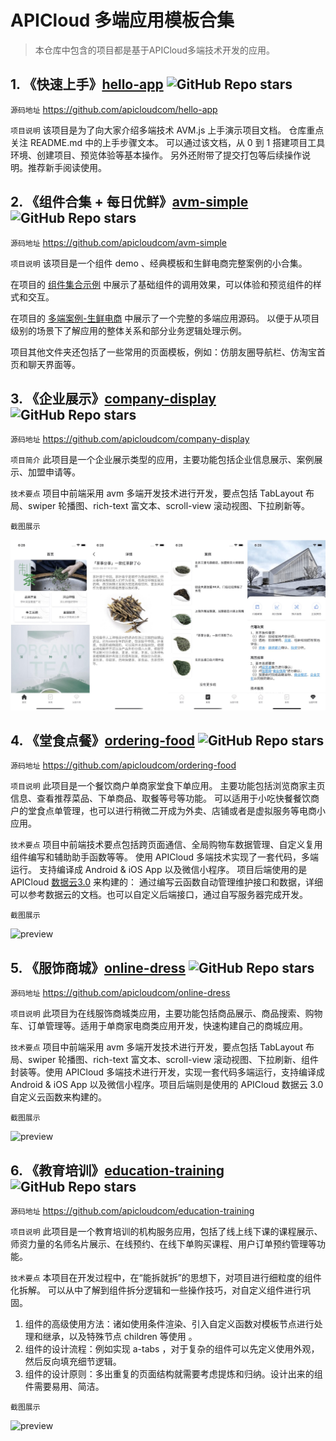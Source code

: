 # APICloud 多端应用模板合集

> 本仓库中包含的项目都是基于APICloud多端技术开发的应用。

## 1. 《快速上手》[hello-app](https://github.com/apicloudcom/hello-app) ![GitHub Repo stars](https://img.shields.io/github/stars/apicloudcom/hello-app?style=social)

` 源码地址 ` https://github.com/apicloudcom/hello-app

` 项目说明 `
该项目是为了向大家介绍多端技术 AVM.js 上手演示项目文档。 仓库重点关注 README.md 中的上手步骤文本。 可以通过该文档，从 0 到 1 搭建项目工具环境、创建项目、预览体验等基本操作。
另外还附带了提交打包等后续操作说明。推荐新手阅读使用。

## 2. 《组件合集 + 每日优鲜》[avm-simple](https://github.com/apicloudcom/avm-simple) ![GitHub Repo stars](https://img.shields.io/github/stars/apicloudcom/avm-simple?style=social)

` 源码地址 ` https://github.com/apicloudcom/avm-simple

` 项目说明 `
该项目是一个组件 demo 、经典模板和生鲜电商完整案例的小合集。

在项目的 [组件集合示例](https://github.com/apicloudcom/avm-simple/tree/master/%E7%BB%84%E4%BB%B6%E7%A4%BA%E4%BE%8B%E5%90%88%E9%9B%86)
中展示了基础组件的调用效果，可以体验和预览组件的样式和交互。

在项目的 [多端案例-生鲜电商](https://github.com/apicloudcom/avm-simple/tree/master/%E5%A4%9A%E7%AB%AF%E6%A1%88%E4%BE%8B-%E7%94%9F%E9%B2%9C%E7%94%B5%E5%95%86)
中展示了一个完整的多端应用源码。 以便于从项目级别的场景下了解应用的整体关系和部分业务逻辑处理示例。

项目其他文件夹还包括了一些常用的页面模板，例如：仿朋友圈导航栏、仿淘宝首页和聊天界面等。

## 3. 《企业展示》[company-display](https://github.com/apicloudcom/company-display) ![GitHub Repo stars](https://img.shields.io/github/stars/apicloudcom/company-display?style=social)

` 源码地址 ` https://github.com/apicloudcom/company-display

` 项目简介 `
此项目是一个企业展示类型的应用，主要功能包括企业信息展示、案例展示、加盟申请等。

` 技术要点 `
项目中前端采用 avm 多端开发技术进行开发，要点包括 TabLayout 布局、swiper 轮播图、rich-text 富文本、scroll-view 滚动视图、下拉刷新等。

` 截图展示 `

![preview](https://github.com/apicloudcom/company-display/raw/main/docs/preview.jpg)

## 4. 《堂食点餐》[ordering-food](https://github.com/apicloudcom/ordering-food) ![GitHub Repo stars](https://img.shields.io/github/stars/apicloudcom/ordering-food?style=social)

` 源码地址 ` https://github.com/apicloudcom/ordering-food

` 项目说明 `
此项目是一个餐饮商户单商家堂食下单应用。 主要功能包括浏览商家主页信息、查看推荐菜品、下单商品、取餐等号等功能。 可以适用于小吃快餐餐饮商户的堂食点单管理，也可以进行稍微二开成为外卖、店铺或者是虚拟服务等电商小应用。

` 技术要点 `
项目中前端技术要点包括跨页面通信、全局购物车数据管理、自定义复用组件编写和辅助助手函数等等。 使用 APICloud 多端技术实现了一套代码，多端运行。 支持编译成 Android & iOS App 以及微信小程序。 项目后端使用的是
APICloud [数据云3.0](https://docs.apicloud.com/Cloud-API/sentosa?uzchannel=30) 来构建的：
通过编写云函数自动管理维护接口和数据，详细可以参考数据云的文档。也可以自定义后端接口，通过自写服务器完成开发。

` 截图展示 `

![preview](https://github.com/apicloudcom/ordering-food/raw/main/docs/preview.jpg)

## 5. 《服饰商城》[online-dress](https://github.com/apicloudcom/online-dress) ![GitHub Repo stars](https://img.shields.io/github/stars/apicloudcom/online-dress?style=social)

` 源码地址 ` https://github.com/apicloudcom/online-dress

` 项目说明 `
此项目为在线服饰商城类应用，主要功能包括商品展示、商品搜索、购物车、订单管理等。适用于单商家电商类应用开发，快速构建自己的商城应用。

` 技术要点 `
项目中前端采用 avm 多端开发技术进行开发，要点包括 TabLayout 布局、swiper 轮播图、rich-text 富文本、scroll-view 滚动视图、下拉刷新、组件封装等。使用 APICloud
多端技术进行开发，实现一套代码多端运行，支持编译成 Android & iOS App 以及微信小程序。项目后端则是使用的 APICloud 数据云 3.0 自定义云函数来构建的。

` 截图展示 `

![preview](https://github.com/apicloudcom/online-dress/raw/main/docs/preview.jpg)


## 6. 《教育培训》[education-training](https://github.com/apicloudcom/education-training) ![GitHub Repo stars](https://img.shields.io/github/stars/apicloudcom/education-training?style=social)

` 源码地址 ` https://github.com/apicloudcom/education-training

` 项目说明 `
此项目是一个教育培训的机构服务应用，包括了线上线下课的课程展示、师资力量的名师名片展示、在线预约、在线下单购买课程、用户订单预约管理等功能。

` 技术要点 `
本项目在开发过程中，在“能拆就拆”的思想下，对项目进行细粒度的组件化拆解。 可以从中了解到组件拆分逻辑和一些操作技巧，对自定义组件进行巩固。

1. 组件的高级使用方法：诸如使用条件渲染、引入自定义函数对模板节点进行处理和继承，以及特殊节点 children 等使用 。
2. 组件的设计流程：例如实现 a-tabs ，对于复杂的组件可以先定义使用外观，然后反向填充细节逻辑。
3. 组件的设计原则：多出重复的页面结构就需要考虑提炼和归纳。设计出来的组件需要易用、简洁。


` 截图展示 `

![preview](https://github.com/apicloudcom/education-training/raw/main/docs/preview.jpg)


